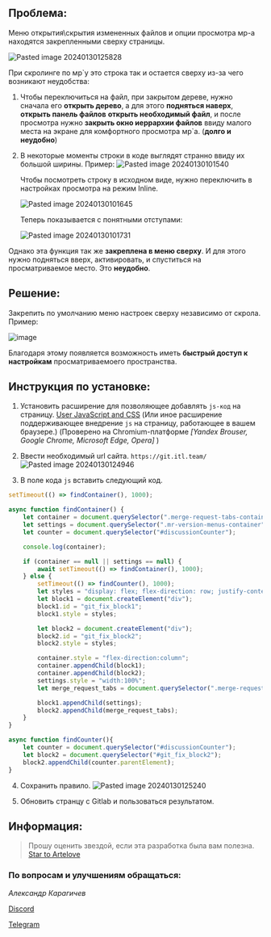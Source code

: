 ## Проблема:

Меню открытия\\скрытия измененных файлов и опции просмотра мр-а находятся закрепленными сверху страницы.

![Pasted image 20240130125828](https://github.com/Artelove/gitlab-fix-merge-settings-menu/assets/66765809/4bfd6e19-c8e6-42f6-a309-7cf7e0daf7a3)

При скролинге по мр\`у это строка так и остается сверху из-за чего возникают неудобства:

1. Чтобы переключиться на файл, при закрытом дереве, нужно сначала его **открыть дерево**, а для этого **подняться наверх**, **открыть панель файлов** **открыть необходимый файл**, и после просмотра нужно **закрыть окно иеррархии файлов** ввиду малого места на экране для комфортного просмотра мр\`а. (**долго и неудобно**)
2. В некоторые моменты строки в коде выглядят странно ввиду их большой ширины.
    Пример: ![Pasted image 20240130101540](https://github.com/Artelove/gitlab-fix-merge-settings-menu/assets/66765809/0c492736-3917-4eb1-b524-55392fdc6cee)


    Чтобы посмотреть строку в исходном виде, нужно переключить в настройках просмотра на режим Inline.

   ![Pasted image 20240130101645](https://github.com/Artelove/gitlab-fix-merge-settings-menu/assets/66765809/434b7cb4-6ff3-41f7-8b72-462ad0d7af97)


    Теперь показывается с понятными отступами:

    ![Pasted image 20240130101731](https://github.com/Artelove/gitlab-fix-merge-settings-menu/assets/66765809/fa18b6ad-ed2c-411e-b6f5-814ddd3a7656)


Однако эта функция так же **закреплена в меню сверху**. И для этого нужно подняться вверх, активировать, и спуститься на просматриваемое место. Это **неудобно**.

## Решение:

Закрепить по умолчанию меню настроек сверху независимо от скрола.
Пример:

![image](https://github.com/Artelove/gitlab-fix-merge-settings-menu/assets/66765809/61c3d639-9d8a-4fcb-93bb-70ac60b7aa6b)


Благодаря этому появляется возможность иметь **быстрый доступ к настройкам** просматриваемоего пространства.

## Инструкция по установке:

1.  Установить расширение для позволяющее добавлять `js-код` на страницу. [User JavaScript and CSS](https://chromewebstore.google.com/detail/nbhcbdghjpllgmfilhnhkllmkecfmpld) (Или иное расширение поддерживающее внедрение `js` на страницу, работающее в вашем браузере.) (Проверено на Chromium-платформе _[Yandex Brouser, Google Chrome, Microsoft Edge, Opera]_ )
2.  Ввести необходимый url сайта. `https://git.itl.team/`
    ![Pasted image 20240130124946](https://github.com/Artelove/gitlab-fix-merge-settings-menu/assets/66765809/eafbd02b-d80b-48a9-843c-40e82893b23c)

3.  В поле кода `js` вставить следующий код.

```js
setTimeout(() => findContainer(), 1000);

async function findContainer() {
	let container = document.querySelector(".merge-request-tabs-container");
	let settings = document.querySelector(".mr-version-menus-container");
	let counter = document.querySelector("#discussionCounter");

	console.log(container);

	if (container == null || settings == null) {
		await setTimeout(() => findContainer(), 1000);
	} else {
		setTimeout(() => findCounter(), 1000);
		let styles = "display: flex; flex-direction: row; justify-content: space-between;";
		let block1 = document.createElement("div");
		block1.id = "git_fix_block1";
		block1.style = styles;

		let block2 = document.createElement("div");
		block2.id = "git_fix_block2";
		block2.style = styles;

		container.style = "flex-direction:column";
		container.appendChild(block1);
		container.appendChild(block2);
		settings.style = "width:100%";
		let merge_request_tabs = document.querySelector(".merge-request-tabs");

		block1.appendChild(settings);
		block2.appendChild(merge_request_tabs);
	}
}

async function findCounter(){
	let counter = document.querySelector("#discussionCounter");
	let block2 = document.querySelector("#git_fix_block2");
	block2.appendChild(counter.parentElement);
}
```

4. Сохранить правило.
 ![Pasted image 20240130125240](https://github.com/Artelove/gitlab-fix-merge-settings-menu/assets/66765809/a05a98f8-d000-41e0-8b6a-3bd380ac7752)

5. Обновить странцу с Gitlab и пользоваться результатом.


## Информация: 

> Прошу оценить звездой, если эта разработка была вам полезна. <a class="github-button" href="https://github.com/Artelove/gitlab-fix-merge-settings-menu" data-color-scheme="no-preference: light; light: light_high_contrast; dark: light;" data-icon="octicon-star" data-size="large" data-show-count="true" aria-label="Star Artelove/gitlab-fix-merge-settings-menu on GitHub">Star to Artelove</a>

### По вопросам и улучшениям обращаться: 
_Александр Карагичев_

[Discord](https://discordapp.com/users/264400114141888512)

[Telegram](https://t.me/arteevil)
